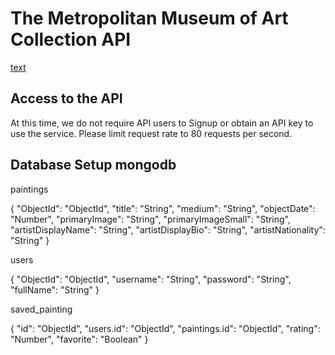 # The Metropolitan Museum of Art Collection API

[text](https://metmuseum.github.io/)

## Access to the API

At this time, we do not require API users to Signup or obtain an API key to use the service. Please limit request rate to 80 requests per second.

## Database Setup mongodb

paintings

{
"ObjectId": "ObjectId",
"title": "String",
"medium": "String",
"objectDate": "Number",
"primaryImage": "String",
"primaryImageSmall": "String",
"artistDisplayName": "String",
"artistDisplayBio": "String",
"artistNationality": "String"
}

users

{
"ObjectId": "ObjectId",
"username": "String",
"password": "String",
"fullName": "String"
}

saved_painting

{
"id": "ObjectId",
"users.id": "ObjectId",
"paintings.id": "ObjectId",
"rating": "Number",
"favorite": "Boolean"
}
